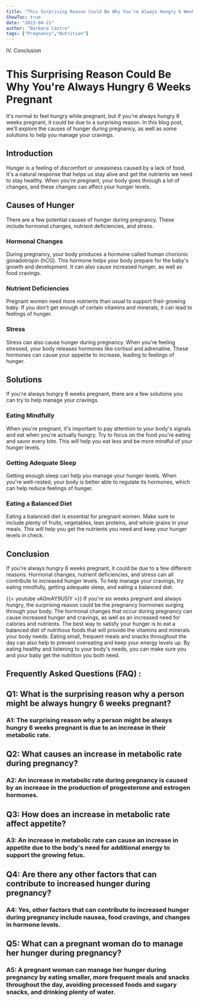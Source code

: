 ```yaml
---
title: "This Surprising Reason Could Be Why You're Always Hungry 6 Weeks Pregnant!"
ShowToc: true 
date: "2023-04-21"
author: "Barbara Castro" 
tags: ["Pregnancy","Nutrition"]
---
```

IV. Conclusion

# This Surprising Reason Could Be Why You're Always Hungry 6 Weeks Pregnant

It's normal to feel hungry while pregnant, but if you're always hungry 6 weeks pregnant, it could be due to a surprising reason. In this blog post, we'll explore the causes of hunger during pregnancy, as well as some solutions to help you manage your cravings.

## Introduction

Hunger is a feeling of discomfort or uneasiness caused by a lack of food. It's a natural response that helps us stay alive and get the nutrients we need to stay healthy. When you're pregnant, your body goes through a lot of changes, and these changes can affect your hunger levels.

## Causes of Hunger

There are a few potential causes of hunger during pregnancy. These include hormonal changes, nutrient deficiencies, and stress.

### Hormonal Changes

During pregnancy, your body produces a hormone called human chorionic gonadotropin (hCG). This hormone helps your body prepare for the baby's growth and development. It can also cause increased hunger, as well as food cravings.

### Nutrient Deficiencies

Pregnant women need more nutrients than usual to support their growing baby. If you don't get enough of certain vitamins and minerals, it can lead to feelings of hunger.

### Stress

Stress can also cause hunger during pregnancy. When you're feeling stressed, your body releases hormones like cortisol and adrenaline. These hormones can cause your appetite to increase, leading to feelings of hunger.

## Solutions

If you're always hungry 6 weeks pregnant, there are a few solutions you can try to help manage your cravings.

### Eating Mindfully

When you're pregnant, it's important to pay attention to your body's signals and eat when you're actually hungry. Try to focus on the food you're eating and savor every bite. This will help you eat less and be more mindful of your hunger levels.

### Getting Adequate Sleep

Getting enough sleep can help you manage your hunger levels. When you're well-rested, your body is better able to regulate its hormones, which can help reduce feelings of hunger.

### Eating a Balanced Diet

Eating a balanced diet is essential for pregnant women. Make sure to include plenty of fruits, vegetables, lean proteins, and whole grains in your meals. This will help you get the nutrients you need and keep your hunger levels in check.

## Conclusion

If you're always hungry 6 weeks pregnant, it could be due to a few different reasons. Hormonal changes, nutrient deficiencies, and stress can all contribute to increased hunger levels. To help manage your cravings, try eating mindfully, getting adequate sleep, and eating a balanced diet.

{{< youtube vA0mAY9U5IY >}} 
If you're six weeks pregnant and always hungry, the surprising reason could be the pregnancy hormones surging through your body. The hormonal changes that occur during pregnancy can cause increased hunger and cravings, as well as an increased need for calories and nutrients. The best way to satisfy your hunger is to eat a balanced diet of nutritious foods that will provide the vitamins and minerals your body needs. Eating small, frequent meals and snacks throughout the day can also help to prevent overeating and keep your energy levels up. By eating healthy and listening to your body's needs, you can make sure you and your baby get the nutrition you both need.

## Frequently Asked Questions (FAQ) :
<h2>Q1: What is the surprising reason why a person might be always hungry 6 weeks pregnant?</h2>

<h3>A1: The surprising reason why a person might be always hungry 6 weeks pregnant is due to an increase in their metabolic rate.</h3>

<h2>Q2: What causes an increase in metabolic rate during pregnancy?</h2>

<h3>A2: An increase in metabolic rate during pregnancy is caused by an increase in the production of progesterone and estrogen hormones.</h3>

<h2>Q3: How does an increase in metabolic rate affect appetite?</h2>

<h3>A3: An increase in metabolic rate can cause an increase in appetite due to the body's need for additional energy to support the growing fetus.</h3>

<h2>Q4: Are there any other factors that can contribute to increased hunger during pregnancy?</h2>

<h3>A4: Yes, other factors that can contribute to increased hunger during pregnancy include nausea, food cravings, and changes in hormone levels.</h3>

<h2>Q5: What can a pregnant woman do to manage her hunger during pregnancy?</h2>

<h3>A5: A pregnant woman can manage her hunger during pregnancy by eating smaller, more frequent meals and snacks throughout the day, avoiding processed foods and sugary snacks, and drinking plenty of water.</h3>





